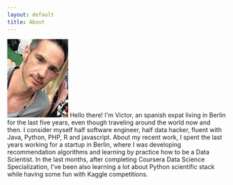 ```yaml
---
layout: default
title: About
---
```


<img src="/images/me.png" class="right" />
Hello there! I'm Victor, an spanish expat living in Berlin for the last five years, even though traveling around the world now and then. I consider myself half software engineer, half data hacker, fluent with Java, Python, PHP, R and javascript. About my recent work, I spent the last years working for a startup in Berlin, where I was developing recommendation algorithms and learning by practice how to be a Data Scientist. In the last months, after completing Coursera Data Science Specialization, I've been also learning a lot about Python scientific stack while having some fun with Kaggle competitions.
